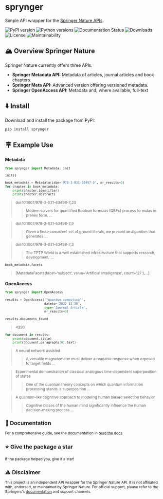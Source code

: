 # sprynger
Simple API wrapper for the [Springer Nature APIs](https://dev.springernature.com).

![PyPI version](https://badge.fury.io/py/sprynger.svg)
![Python versions](https://img.shields.io/pypi/pyversions/sprynger.svg)
![Documentation Status](https://readthedocs.org/projects/sprynger/badge/?version=latest)
![Downloads](https://img.shields.io/pypi/dm/sprynger.svg)
![License](https://img.shields.io/pypi/l/sprynger.svg)
![Maintainability](https://api.codeclimate.com/v1/badges/1d053321a70d800bfc59/maintainability)

## 🏔️ Overview Springer Nature
Springer Nature currently offers three APIs:
- **Springer Metadata API:** Metadata of articles, journal articles and book chapters.
- **Springer Meta API:** Advanced version offering versioned metadata.
- **Springer OpenAccess API:** Metadata and, where available, full-text

## ⬇️ Install

Download and install the package from PyPI:
```bash
pip install sprynger
```

## 🪧 Example Use
<div style="font-size: 12px;">

### Metadata

```python
from sprynger import Metadata, init

init()

book_metadata = Metadata(isbn='978-3-031-63497-0', nr_results=3)
for chapter in book_metadata:
    print(chapter.identifier)
    print(chapter.abstract)
```
>doi:10.1007/978-3-031-63498-7_20
>> Modern solvers for quantified Boolean formulas (QBFs) process formulas in prenex form, ...

>doi:10.1007/978-3-031-63498-7_9
>>Given a finite consistent set of ground literals, we present an algorithm that generates ...

>doi:10.1007/978-3-031-63498-7_3
>> The TPTP World is a well established infrastructure that supports research, development, ...



```python
book_metadata.facets
```
>[MetadataFacets(facet='subject', value='Artificial Intelligence', count='27'),...]


### OpenAccess

```python
from sprynger import OpenAccess
```


```python
results = OpenAccess('"quantum computing"',
                     dateto='2022-12-30',
                     type='Journal Article',
                     nr_results=3)
```


```python
results.documents_found
```
> 4350

```python
for document in results:
    print(document.title)
    print(document.paragraphs[0].text)
```
> A neural network assisted 
>> A versatile magnetometer must deliver a readable response when exposed to target fields ...

> Experimental demonstration of classical analogous time-dependent superposition of states
>> One of the quantum theory concepts on which quantum information processing stands is superposition ...

> A quantum-like cognitive approach to modeling human biased selection behavior
>> Cognitive biases of the human mind significantly influence the human decision-making process ...

<div>

## 📖 Documentation
For a comprehensive guide, see the documentation in [read the docs](https://sprynger.readthedocs.io/en/latest/index.html).

## ⭐️ Give the package a star
If the package helped you, give it a star!

## ⚠️ Disclaimer
This project is an independent API wrapper for the Springer Nature API. It is not affiliated with, endorsed, or maintained by Springer Nature. For official support, please refer to the Springers's [documentation](http://docs-dev.springernature.com/docs/) and support channels.
